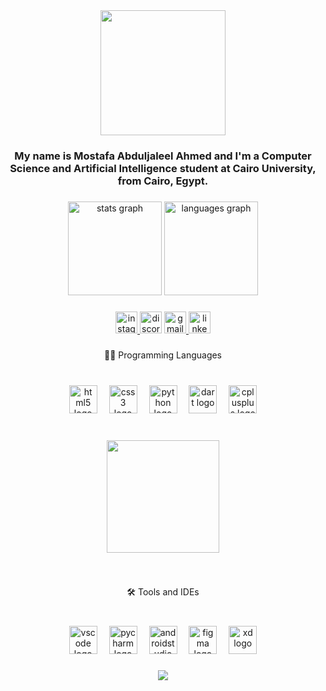<div align="center">
  <img height="200" src="https://i.pinimg.com/736x/50/24/a2/5024a2d50f3c524c8b41d661076cd213.jpg"  />
</div>

###

<h3 align="center">My name is Mostafa Abduljaleel Ahmed and I'm a Computer Science and Artificial Intelligence student at Cairo University, from Cairo, Egypt.</h3>

###

<div align="center">
  <img src="https://github-readme-stats.vercel.app/api?username=mostafa-jaleelo&hide_title=false&hide_rank=false&show_icons=true&include_all_commits=true&count_private=true&disable_animations=false&theme=dracula&locale=en&hide_border=false" height="150" alt="stats graph"  />
  <img src="https://github-readme-stats.vercel.app/api/top-langs?username=mostafa-jaleelo&locale=en&hide_title=false&layout=compact&card_width=320&langs_count=5&theme=dracula&hide_border=false" height="150" alt="languages graph"  />
</div>

###

<div align="center">
  <a href="https://www.instagram.com/mostafa_jaleelo/" target="_blank">
    <img src="https://img.shields.io/static/v1?message=Instagram&logo=instagram&label=&color=E4405F&logoColor=white&labelColor=&style=for-the-badge" height="35" alt="instagram logo"  />
  </a>
  <img src="https://img.shields.io/static/v1?message=Discord&logo=discord&label=&color=7289DA&logoColor=white&labelColor=&style=for-the-badge" height="35" alt="discord logo"  />
  <a href="mostafaabduljaleelahmed@gmail.com" target="_blank">
    <img src="https://img.shields.io/static/v1?message=Gmail&logo=gmail&label=&color=D14836&logoColor=white&labelColor=&style=for-the-badge" height="35" alt="gmail logo"  />
  </a>
  <a href="https://www.linkedin.com/in/mostafa-abduljaleel-ahmed-90852831b/" target="_blank">
    <img src="https://img.shields.io/static/v1?message=LinkedIn&logo=linkedin&label=&color=0077B5&logoColor=white&labelColor=&style=for-the-badge" height="35" alt="linkedin logo"  />
  </a>
</div>

###

<p align="center">👨‍💻 Programming Languages</p>

###

<br clear="both">

<div align="center">
  <img src="https://cdn.jsdelivr.net/gh/devicons/devicon/icons/html5/html5-original.svg" height="45" alt="html5 logo"  />
  <img width="11" />
  <img src="https://cdn.jsdelivr.net/gh/devicons/devicon/icons/css3/css3-original.svg" height="45" alt="css3 logo"  />
  <img width="11" />
  <img src="https://cdn.jsdelivr.net/gh/devicons/devicon/icons/python/python-original.svg" height="45" alt="python logo"  />
  <img width="11" />
  <img src="https://cdn.jsdelivr.net/gh/devicons/devicon/icons/dart/dart-original.svg" height="45" alt="dart logo"  />
  <img width="11" />
  <img src="https://cdn.jsdelivr.net/gh/devicons/devicon/icons/cplusplus/cplusplus-original.svg" height="45" alt="cplusplus logo"  />
</div>

###

<br clear="both">

<div align="center">
  <img height="180" src="https://media.giphy.com/media/78XCFBGOlS6keY1Bil/giphy.gif?cid=790b7611fcyipem1vz0oc2cafaoeyq2a1q2stdh563ylh9y8&ep=v1_gifs_search&rid=giphy.gif&ct=g"  />
</div>

###

<br clear="both">

<p align="center">🛠️ Tools and IDEs</p>

###

<br clear="both">

<div align="center">
  <img src="https://skillicons.dev/icons?i=vscode" height="45" alt="vscode logo"  />
  <img width="11" />
  <img src="https://cdn.jsdelivr.net/gh/devicons/devicon/icons/pycharm/pycharm-original.svg" height="45" alt="pycharm logo"  />
  <img width="11" />
  <img src="https://skillicons.dev/icons?i=androidstudio" height="45" alt="androidstudio logo"  />
  <img width="11" />
  <img src="https://skillicons.dev/icons?i=figma" height="45" alt="figma logo"  />
  <img width="11" />
  <img src="https://skillicons.dev/icons?i=xd" height="45" alt="xd logo"  />
</div>

###



###

<div align="center">
  <img src="https://profile-counter.glitch.me/mostafa-jaleelo/count.svg?"  />
</div>

###
